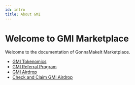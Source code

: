```yaml
---
id: intro
title: About GMI
---
```


# Welcome to GMI Marketplace

Welcome to the documentation of GonnaMakeIt Marketplace.

- [GMI Tokenomics](/docs/about/about-tokenomics)
- [GMI Referral Program](/docs/about/gmi-referral)
- [GMI Airdrop](/docs/about/gmi-airdrop)
- [Check and Claim GMI Airdrop](/docs/about/gmi-airdrop-claim)
